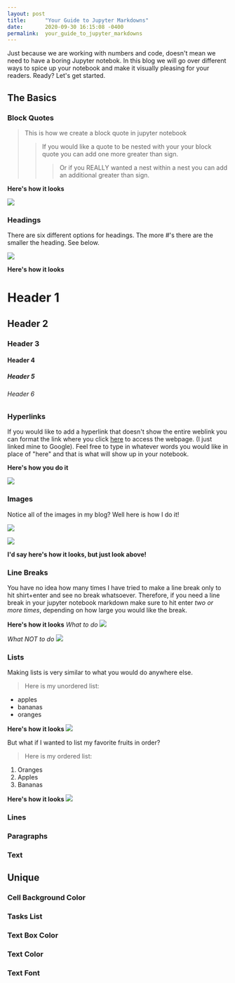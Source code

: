 ```yaml
---
layout: post
title:      "Your Guide to Jupyter Markdowns"
date:       2020-09-30 16:15:08 -0400
permalink:  your_guide_to_jupyter_markdowns
---
```



Just because we are working with numbers and code, doesn't mean we need to have a boring Jupyter notebok. In this blog we will go over different ways to spice up your notebook and make it visually pleasing for your readers. Ready? Let's get started.

## The Basics
### Block Quotes
> This is how we create a block quote in jupyter notebook
> > If you would like a quote to be nested with your your block quote you can add one more greater than sign.
> > > Or if you REALLY wanted a nest within a nest you can add an additional greater than sign.

**Here's how it looks**

<img src = 'file:///Users/laurenesser/Desktop/Screen%20Shot%202020-09-30%20at%204.00.21%20PM.png'>



### Headings
There are six different options for headings. The more #'s there are the smaller the heading. See below.

<img src = 'file:///Users/laurenesser/Desktop/Screen%20Shot%202020-09-30%20at%204.02.42%20PM.png'>

**Here's how it looks**

# Header 1
## Header 2
### Header 3
#### Header 4
##### Header 5
###### Header 6


### Hyperlinks
If you would like to add a hyperlink that doesn't show the entire weblink you can format the link where you click [here](www.google.com) to access the webpage. (I just linked mine to Google). Feel free to type in whatever words you would like in place of "here" and that is what will show up in your notebook.

**Here's how you do it**

<img src ='file:///Users/laurenesser/Desktop/Screen%20Shot%202020-09-30%20at%204.07.18%20PM.png'>

### Images
Notice all of the images in my blog? Well here is how I do it! 

<img src = 'file:///Users/laurenesser/Desktop/Screen%20Shot%202020-09-30%20at%204.11.27%20PM.png'>

![](file:///Users/laurenesser/Desktop/Screen%20Shot%202020-09-30%20at%204.09.25%20PM.png)

**I'd say here's how it looks, but just look above!** 

### Line Breaks
You have no idea how many times I have tried to make a line break only to hit shirt+enter and see no break whatsoever. Therefore, if you need a line break in your jupyter notebook markdown make sure to hit enter *two or more times*, depending on how large you would like the break.

**Here's how it looks**
*What to do*
<img src = 'file:///Users/laurenesser/Desktop/Screen%20Shot%202020-09-30%20at%204.22.13%20PM.png'>

*What NOT to do*
<img src = 'file:///Users/laurenesser/Desktop/Screen%20Shot%202020-09-30%20at%204.22.28%20PM.png'>

### Lists
Making lists is very similar to what you would do anywhere else. 

>Here is my unordered list:
- apples
- bananas
- oranges

**Here's how it looks**
<img src = 'file:///Users/laurenesser/Desktop/Screen%20Shot%202020-09-30%20at%204.25.01%20PM.png'>

But what if I wanted to list my favorite fruits in order?

>Here is my ordered list:
1. Oranges
2. Apples
3. Bananas

**Here's how it looks**
<img src = 'file:///Users/laurenesser/Desktop/Screen%20Shot%202020-09-30%20at%204.26.30%20PM.png'>



### Lines
### Paragraphs
### Text


## Unique
### Cell Background Color
### Tasks List
### Text Box Color
### Text Color
### Text Font

